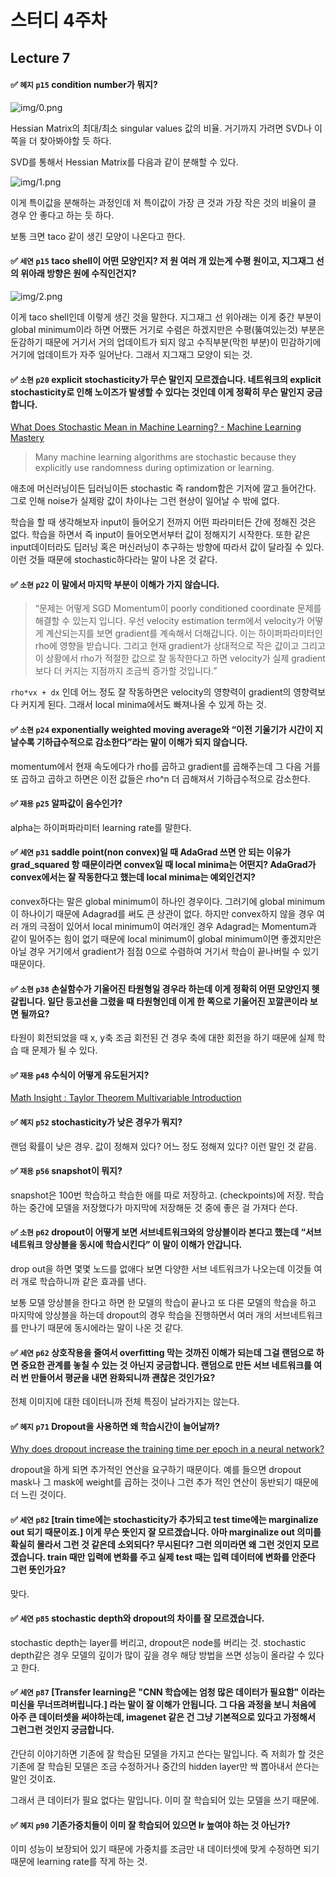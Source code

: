 # 스터디 4주차

## Lecture 7

#### ✅ `혜지` `p15` condition number가 뭐지?

![img/0.png](img/0.png)

Hessian Matrix의 최대/최소 singular values 값의 비율. 거기까지 가려면 SVD나 이쪽을 더 찾아봐야할 듯 하다.

SVD를 통해서 Hessian Matrix를 다음과 같이 분해할 수 있다.

![img/1.png](img/1.png)

이게 특이값을 분해하는 과정인데 저 특이값이 가장 큰 것과 가장 작은 것의 비율이 클 경우 안 좋다고 하는 듯 하다.

보통 크면 taco 같이 생긴 모양이 나온다고 한다.

#### ✅ `세연` `p15` taco shell이 어떤 모양인지? 저 원 여러 개 있는게 수평 원이고, 지그재그 선의 위아래 방향은 원에 수직인건지?

![img/2.png](img/2.png)

이게 taco shell인데 이렇게 생긴 것을 말한다. 지그재그 선 위아래는 이게 중간 부분이 global minimum이라 하면 어쨌든 거기로 수렴은 하겠지만은 수평(뚫여있는것) 부분은 둔감하기 때문에 거기서 거의 업데이트가 되지 않고 수직부분(막힌 부분)이 민감하기에 거기에 업데이트가 자주 일어난다. 그래서 지그재그 모양이 되는 것.

#### ✅ `소현` `p20` explicit stochasticity가 무슨 말인지 모르겠습니다. 네트워크의 explicit stochasticity로 인해 노이즈가 발생할 수 있다는 것인데 이게 정확히 무슨 말인지 궁금합니다.

[What Does Stochastic Mean in Machine Learning? - Machine Learning Mastery](https://machinelearningmastery.com/stochastic-in-machine-learning/)

> Many machine learning algorithms are stochastic because they explicitly use randomness during optimization or learning.

애초에 머신러닝이든 딥러닝이든 stochastic 즉 random함은 기저에 깔고 들어간다. 그로 인해 noise가 실제랑 값이 차이나는 그런 현상이 일어날 수 밖에 없다.

학습을 할 때 생각해보자 input이 들어오기 전까지 어떤 파라미터든 간에 정해진 것은 없다. 학습을 하면서 즉 input이 들어오면서부터 값이 정해지기 시작한다. 또한 같은 input데이터라도 딥러닝 혹은 머신러닝이 추구하는 방향에 따라서 값이 달라질 수 있다. 이런 것들 때문에 stochastic하다라는 말이 나온 것 같다.

#### ✅ `소현` `p22` 이 말에서 마지막 부분이 이해가 가지 않습니다.

> “문제는 어떻게 SGD Momentum이 poorly conditioned coordinate 문제를 해결할 수 있는지 입니다. 우선 velocity estimation term에서 velocity가 어떻게 계산되는지를 보면 gradient를 계속해서 더해갑니다. 이는 하이퍼파라미터인 rho에 영향을 받습니다. 그리고 현재 gradient가 상대적으로 작은 값이고 그리고 이 상황에서 rho가 적절한 값으로 잘 동작한다고 하면 velocity가 실제 gradient보다 더 커지는 지점까지 조금씩 증가할 것입니다.”

`rho*vx + dx` 인데 어느 정도 잘 작동하면은 velocity의 영향력이 gradient의 영향력보다 커지게 된다. 그래서 local minima에서도 빠져나올 수 있게 하는 것.

#### ✅ `소현` `p24` exponentially weighted moving average와 “이전 기울기가 시간이 지날수록 기하급수적으로 감소한다”라는 말이 이해가 되지 않습니다.

momentum에서 현재 속도에다가 rho를 곱하고 gradient를 곱해주는데 그 다음 거를 또 곱하고 곱하고 하면은 이전 값들은 rho^n 더 곱해져서 기하급수적으로 감소한다.

#### ✅ `재용` `p25` 알파값이 음수인가?

alpha는 하이퍼파라미터 learning rate를 말한다.

#### ✅ `세연` `p31` saddle point(non convex)일 때 AdaGrad 쓰면 안 되는 이유가 grad_squared 항 때문이라면 convex일 때 local minima는 어떤지? AdaGrad가 convex에서는 잘 작동한다고 했는데 local minima는 예외인건지?

convex하다는 말은 global minimum이 하나인 경우이다. 그러기에 global minimum이 하나이기 때문에 Adagrad를 써도 큰 상관이 없다. 하지만 convex하지 않을 경우 여러 개의 극점이 있어서 local minimum이 여러개인 경우 Adagrad는 Momentum과 같이 밀어주는 힘이 없기 때문에 local minimum이 global minimum이면 좋겠지만은 아닐 경우 거기에서 gradient가 점점 0으로 수렴하여 거기서 학습이 끝나버릴 수 있기 때문이다.

#### ✅ `소현` `p38` 손실함수가 기울어진 타원형일 경우라 하는데 이게 정확히 어떤 모양인지 헷갈립니다. 일단 등고선을 그렸을 때 타원형인데 이게 한 쪽으로 기울어진 꼬깔콘이라 보면 될까요?

타원이 회전되었을 때 x, y축 조금 회전된 건 경우 축에 대한 회전을 하기 때문에 실제 학습 때 문제가 될 수 있다.

#### ✅ `재용` `p48` 수식이 어떻게 유도된거지?

[Math Insight : Taylor Theorem Multivariable Introduction](https://mathinsight.org/taylors_theorem_multivariable_introduction)

#### ✅ `혜지` `p52` stochasticity가 낮은 경우가 뭐지?

랜덤 확률이 낮은 경우. 값이 정해져 있다? 어느 정도 정해져 있다? 이런 말인 것 같음.

#### ✅ `재용` `p56` snapshot이 뭐지?

snapshot은 100번 학습하고 학습한 애를 따로 저장하고. (checkpoints)에 저장. 학습하는 중간에 모델을 저장했다가 마지막에 저장해둔 것 중에 좋은 걸 가져다 쓴다.

#### ✅ `소현` `p62` dropout이 어떻게 보면 서브네트워크와의 앙상블이라 본다고 했는데 “서브네트워크 앙상블을 동시에 학습시킨다” 이 말이 이해가 안갑니다.

drop out을 하면 몇몇 노드를 없애다 보면 다양한 서브 네트워크가 나오는데 이것들 여러 개로 학습하니까 같은 효과를 낸다.

보통 모델 앙상블을 한다고 하면 한 모델의 학습이 끝나고 또 다른 모델의 학습을 하고 마지막에 앙상블을 하는데 dropout의 경우 학습을 진행하면서 여러 개의 서브네트워크를 만나기 때문에 동시에라는 말이 나온 것 같다.

#### ✅ `세연` `p62` 상호작용을 줄여서 overfitting 막는 것까진 이해가 되는데 그걸 랜덤으로 하면 중요한 관계를 놓칠 수 있는 것 아닌지 궁금합니다. 랜덤으로 만든 서브 네트워크를 여러 번 만들어서 평균을 내면 완화되니까 괜찮은 것인가요?

전체 이미지에 대한 데이터니까 전체 특징이 날라가지는 않는다.

#### ✅ `혜지` `p71` Dropout을 사용하면 왜 학습시간이 늘어날까?

[Why does dropout increase the training time per epoch in a neural network?](https://stats.stackexchange.com/questions/376993/why-does-dropout-increase-the-training-time-per-epoch-in-a-neural-network)

dropout을 하게 되면 추가적인 연산을 요구하기 때문이다. 예를 들으면 dropout mask나 그 mask에 weight를 곱하는 것이나 그런 추가 적인 연산이 동반되기 때문에 더 느린 것이다.

#### ✅ `세연` `p82` [train time에는 stochasticity가 추가되고 test time에는 marginalize out 되기 때문이죠.] 이게 무슨 뜻인지 잘 모르겠습니다. 아마 marginalize out 의미를 확실히 몰라서 그런 것 같은데 소외되다? 무시된다? 그런 의미라면 왜 그런 것인지 모르겠습니다. train 때만 입력에 변화를 주고 실제 test 때는 입력 데이터에 변화를 안준다 그런 뜻인가요?

맞다.

#### ✅ `세연` `p85` stochastic depth와 dropout의 차이를 잘 모르겠습니다.

stochastic depth는 layer를 버리고, dropout은 node를 버리는 것. stochastic depth같은 경우 모델의 깊이가 많이 깊을 경우 해당 방법을 쓰면 성능이 올라갈 수 있다고 한다.

#### ✅ `세연` `p87` [Transfer learning은 "CNN 학습에는 엄청 많은 데이터가 필요함" 이라는 미신을 무너뜨려버립니다.] 라는 말이 잘 이해가 안됩니다. 그 다음 과정을 보니 처음에 아주 큰 데이터셋을 써야하는데, imagenet 같은 건 그냥 기본적으로 있다고 가정해서 그런그런 것인지 궁금합니다.

간단히 이야기하면 기존에 잘 학습된 모델을 가지고 쓴다는 말입니다. 즉 저희가 할 것은 기존에 잘 학습된 모델은 조금 수정하거나 중간의 hidden layer만 싹 뽑아내서 쓴다는 말인 것이죠.

그래서 큰 데이터가 필요 없다는 말입니다. 이미 잘 학습되어 있는 모델을 쓰기 때문에.

#### ✅ `혜지` `p90` 기존가중치들이 이미 잘 학습되어 있으면 lr 높여야 하는 것 아닌가?

이미 성능이 보장되어 있기 때문에 가중치를 조금만 내 데이터셋에 맞게 수정하면 되기 때문에 learning rate를 작게 하는 것.
